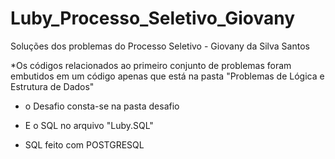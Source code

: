 # Luby_Processo_Seletivo_Giovany
Soluções dos problemas do Processo Seletivo - Giovany da Silva Santos

*Os códigos relacionados ao primeiro conjunto de problemas foram embutidos em um código apenas
que está na pasta "Problemas de Lógica e Estrutura de Dados"

* o Desafio consta-se na pasta desafio

* E o SQL no arquivo "Luby.SQL"
* SQL feito com POSTGRESQL
